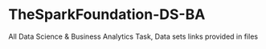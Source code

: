 # TheSparkFoundation-DS-BA
All Data Science &amp; Business Analytics Task,
Data sets links provided in files
